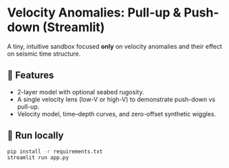 # Velocity Anomalies: Pull-up & Push-down (Streamlit)

A tiny, intuitive sandbox focused **only** on velocity anomalies and their effect on seismic time structure.

## 🎯 Features
- 2-layer model with optional seabed rugosity.
- A single velocity lens (low-V or high-V) to demonstrate push-down vs pull-up.
- Velocity model, time–depth curves, and zero-offset synthetic wiggles.

## 🚀 Run locally
```bash
pip install -r requirements.txt
streamlit run app.py
